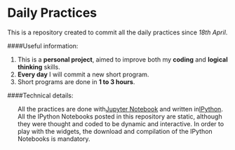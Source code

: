 # Daily Practices

This is a repository created to commit all the daily practices since <em>18th April</em>. 
<br>

####Useful information:
<ol>
<li>This is a <b>personal project</b>, aimed to improve both my <b>coding</b> and <b>logical thinking</b> skills.</li>
<li><b>Every day</b> I will commit a new short program.</li>
<li>Short programs are done in <b>1 to 3 hours</b>.</li>
</ol>

####Technical details:
<ol>
All the practices are done with<a href="http://www.jupyter.org">Jupyter Notebook</a> and written in<a href="http://www.ipython.org">IPython</a>. All the IPython Notebooks posted in this repository are static, although they were thought and coded to be dynamic and interactive. In order to play with the widgets, the download and compilation of the IPython Notebooks is mandatory.
</ol>
